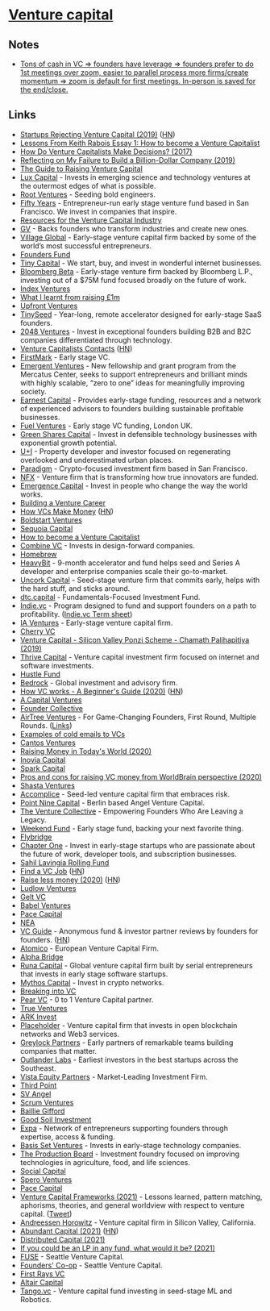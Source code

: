# [Venture capital](https://en.wikipedia.org/wiki/Venture_capital)

## Notes

- [Tons of cash in VC => founders have leverage => founders prefer to do 1st meetings over zoom, easier to parallel process more firms/create momentum => zoom is default for first meetings. In-person is saved for the end/close.](https://twitter.com/zebulgar/status/1376251459574976513)

## Links

- [Startups Rejecting Venture Capital (2019)](https://www.nytimes.com/2019/01/11/technology/start-ups-rejecting-venture-capital.html) ([HN](https://news.ycombinator.com/item?id=18883410))
- [Lessons From Keith Rabois Essay 1: How to become a Venture Capitalist](http://delian.io/lessons-1)
- [How Do Venture Capitalists Make Decisions? (2017)](https://medium.com/vcdium/venture-capital-decision-making-c3258bc1b09c)
- [Reflecting on My Failure to Build a Billion-Dollar Company (2019)](https://medium.com/s/story/reflecting-on-my-failure-to-build-a-billion-dollar-company-b0c31d7db0e7)
- [The Guide to Raising Venture Capital](https://www.holloway.com/s/rn-rvc-e0_5)
- [Lux Capital](https://www.luxcapital.com/) - Invests in emerging science and technology ventures at the outermost edges of what is possible.
- [Root Ventures](https://www.root.vc/) - Seeding bold engineers.
- [Fifty Years](https://www.fifty.vc/) - Entrepreneur-run early stage venture fund based in San Francisco. We invest in companies that inspire.
- [Resources for the Venture Capital Industry](https://www.arnaudbonzom.com/resources-for-the-venture-capital-industry/)
- [GV](https://www.gv.com/) - Backs founders who transform industries and create new ones.
- [Village Global](https://www.villageglobal.vc/) - Early-stage venture capital firm backed by some of the world’s most successful entrepreneurs.
- [Founders Fund](https://foundersfund.com/)
- [Tiny Capital](https://www.tinycapital.com/) - We start, buy, and invest in wonderful internet businesses.
- [Bloomberg Beta](https://github.com/Bloomberg-Beta/Manual) - Early-stage venture firm backed by Bloomberg L.P., investing out of a \$75M fund focused broadly on the future of work.
- [Index Ventures](http://www.indexventures.com/)
- [What I learnt from raising £1m](https://medium.com/swlh/what-i-learnt-from-raising-1m-8f70df34c874)
- [Upfront Ventures](https://upfront.com/)
- [TinySeed](https://tinyseed.com/) - Year-long, remote accelerator designed for early-stage SaaS founders.
- [2048 Ventures](https://www.2048.vc/) - Invest in exceptional founders building B2B and B2C companies differentiated through technology.
- [Venture Capitalists Contacts](https://docs.google.com/spreadsheets/d/1c5zoCzjQKlzdDW-6cctRm71ZiCmLQ7EJFZJtp_6cbeI/edit?rm=minimal#gid=428940999) ([HN](https://news.ycombinator.com/item?id=22042111))
- [FirstMark](https://firstmarkcap.com/) - Early stage VC.
- [Emergent Ventures](https://www.mercatus.org/emergentventures) - New fellowship and grant program from the Mercatus Center, seeks to support entrepreneurs and brilliant minds with highly scalable, “zero to one” ideas for meaningfully improving society.
- [Earnest Capital](https://earnestcapital.com/) - Provides early-stage funding, resources and a network of experienced advisors to founders building sustainable profitable businesses.
- [Fuel Ventures](https://fuel.ventures/) - Early stage VC funding, London UK.
- [Green Shares Capital](https://www.greenshorescapital.com/) - Invest in defensible technology businesses with exponential growth potential.
- [U+I](https://www.uandiplc.com/) - Property developer and investor focused on regenerating overlooked and underestimated urban places.
- [Paradigm](https://www.paradigm.xyz/) - Crypto-focused investment firm based in San Francisco.
- [NFX](https://www.nfx.com/) - Venture firm that is transforming how true innovators are funded.
- [Emergence Capital](https://www.emcap.com/) - Invest in people who change the way the world works.
- [Building a Venture Career](https://either.co/how-to-work-in-vc-11835d51aaab)
- [How VCs Make Money](https://vcstarterkit.substack.com/p/how-vcs-make-money) ([HN](https://news.ycombinator.com/item?id=21513771))
- [Boldstart Ventures](https://www.boldstart.vc/)
- [Sequoia Capital](https://www.sequoiacap.com/)
- [How to become a Venture Capitalist](http://delian.io/lessons-1)
- [Combine VC](http://combine.vc/) - Invests in design-forward companies.
- [Homebrew](https://homebrew.co/)
- [HeavyBit](https://www.heavybit.com/) - 9-month accelerator and fund helps seed and Series A developer and enterprise companies scale their go-to-market.
- [Uncork Capital](https://uncorkcapital.com/) - Seed-stage venture firm that commits early, helps with the hard stuff, and sticks around.
- [dtc.capital](https://www.dtc.capital/) - Fundamentals-Focused Investment Fund.
- [Indie.vc](https://www.indie.vc/) - Program designed to fund and support founders on a path to profitability. ([Indie.vc Term sheet](https://github.com/indievc/terms))
- [IA Ventures](http://www.iaventures.com/) - Early-stage venture capital firm.
- [Cherry VC](https://www.cherry.vc/)
- [Venture Capital - Silicon Valley Ponzi Scheme - Chamath Palihapitiya (2019)](https://www.youtube.com/watch?v=NVVsdlHslfI)
- [Thrive Capital](http://thrivecap.com/) - Venture capital investment firm focused on internet and software investments.
- [Hustle Fund](https://www.hustlefund.vc/)
- [Bedrock](https://www.bedrockgroup.com/) - Global investment and advisory firm.
- [How VC works - A Beginner's Guide (2020)](https://simplanations.substack.com/p/2-how-vc-works-a-beginners-guide) ([HN](https://news.ycombinator.com/item?id=23306572))
- [A.Capital Ventures](https://acapital.com/)
- [Founder Collective](https://www.foundercollective.com/)
- [AirTree Ventures](https://www.airtree.vc/) - For Game-Changing Founders, First Round, Multiple Rounds. ([Links](https://linktr.ee/airtreevc))
- [Examples of cold emails to VCs](https://twitter.com/paulbz/status/1271416616455192584)
- [Cantos Ventures](http://cantos.vc/)
- [Raising Money in Today's World (2020)](https://www.youtube.com/watch?v=SPpDJAo0n8g)
- [Inovia Capital](https://www.inovia.vc/)
- [Spark Capital](https://www.sparkcapital.com/)
- [Pros and cons for raising VC money from WorldBrain perspective (2020)](https://twitter.com/BlackForestBoi/status/1252941374460243968)
- [Shasta Ventures](https://shastaventures.com/)
- [Accomplice](https://accomplice.co/) - Seed-led venture capital firm that embraces risk.
- [Point Nine Capital](http://www.pointninecap.com/) - Berlin based Angel Venture Capital.
- [The Venture Collective](https://www.theventurecollective.com/) - Empowering Founders Who Are Leaving a Legacy.
- [Weekend Fund](https://weekend.fund/) - Early stage fund, backing your next favorite thing.
- [Flybridge](https://www.flybridge.com/)
- [Chapter One](https://chapterone.vc/) - Invest in early-stage startups who are passionate about the future of work, developer tools, and subscription businesses.
- [Sahil Lavingia Rolling Fund](https://shl.vc/)
- [Find a VC Job](http://vcjobs.kgbase.com/) ([HN](https://news.ycombinator.com/item?id=24072949))
- [Raise less money (2020)](https://www.aaronkharris.com/raise-less-money) ([HN](https://news.ycombinator.com/item?id=24133146))
- [Ludlow Ventures](https://www.ludlowventures.com/)
- [Gelt VC](https://www.gelt.vc/)
- [Babel Ventures](https://www.babel.ventures/)
- [Pace Capital](https://www.pacecapital.com/)
- [NEA](https://www.nea.com/)
- [VC Guide](https://www.vcguide.co/) - Anonymous fund & investor partner reviews by founders for founders. ([HN](https://news.ycombinator.com/item?id=24491199))
- [Atomico](https://www.atomico.com/) - European Venture Capital Firm.
- [Alpha Bridge](https://www.alphabridge.vc/)
- [Runa Capital](https://runacap.com/) - Global venture capital firm built by serial entrepreneurs that invests in early stage software startups.
- [Mythos Capital](https://mythos.capital/) - Invest in crypto networks.
- [Breaking into VC](https://breakinto.vc/)
- [Pear VC](https://www.pear.vc/) - 0 to 1 Venture Capital partner.
- [True Ventures](https://trueventures.com/)
- [ARK Invest](https://ark-invest.com/)
- [Placeholder](https://www.placeholder.vc/) - Venture capital firm that invests in open blockchain networks and Web3 services.
- [Greylock Partners](https://greylock.com/) - Early partners of remarkable teams building companies that matter.
- [Outlander Labs](https://www.outlanderlabs.com/) - Earliest investors in the best startups across the Southeast.
- [Vista Equity Partners](https://www.vistaequitypartners.com/) - Market-Leading Investment Firm.
- [Third Point](https://www.thirdpoint.com/)
- [SV Angel](https://www.svangel.com/)
- [Scrum Ventures](https://scrum.vc/)
- [Baillie Gifford](https://www.bailliegifford.com/)
- [Good Soil Investment](https://goodsoilinvestment.com/)
- [Expa](https://expa.com/) - Network of entrepreneurs supporting founders through expertise, access & funding.
- [Basis Set Ventures](https://www.basisset.ventures/) - Invests in early-stage technology companies.
- [The Production Board](https://www.theproductionboard.com/) - Investment foundry focused on improving technologies in agriculture, food, and life sciences.
- [Social Capital](https://www.socialcapital.com/)
- [Spero Ventures](https://spero.vc/)
- [Pace Capital](https://www.pacecapital.com/)
- [Venture Capital Frameworks (2021)](https://docs.google.com/document/d/1-UiEeoiV0xBFVZgid63FRaph03OCmHzyEExubn63j0U/edit#) - Lessons learned, pattern matching, aphorisms, theories, and general worldview with respect to venture capital. ([Tweet](https://twitter.com/cpaik/status/1355641034726891521))
- [Andreessen Horowitz](https://a16z.com/) - Venture capital firm in Silicon Valley, California.
- [Abundant Capital (2021)](https://blog.aaronkharris.com/abundant-capital) ([HN](https://news.ycombinator.com/item?id=26226723))
- [Distributed Capital (2021)](https://blog.aaronkharris.com/distributed-capital)
- [If you could be an LP in any fund, what would it be? (2021)](https://twitter.com/austin_rief/status/1378378432384528385)
- [FUSE](https://fuse.vc/) - Seattle Venture Capital.
- [Founders' Co-op](https://www.founderscoop.com/) - Seattle Venture Capital.
- [First Rays VC](https://www.firstraysvc.com/)
- [Altair Capital](https://www.altair-cap.com/)
- [Tango.vc](https://www.tango.vc/) - Venture capital fund investing in seed-stage ML and Robotics.

